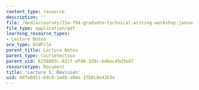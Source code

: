 ```yaml
---
content_type: resource
description: ''
file: /media/courses/21w-794-graduate-technical-writing-workshop-january-iap-2019/607e0d5169c81edba06e1fb0c8e42b3e_MIT21W_794IAP19_lec5.pdf
file_type: application/pdf
learning_resource_types:
- Lecture Notes
ocw_type: OCWFile
parent_title: Lecture Notes
parent_type: CourseSection
parent_uid: 6256005c-82cf-dfd9-5d8c-bd6ec45d3ed7
resourcetype: Document
title: 'Lecture 5: Revision'
uid: 607e0d51-69c8-1edb-a06e-1fb0c8e42b3e
---
```

